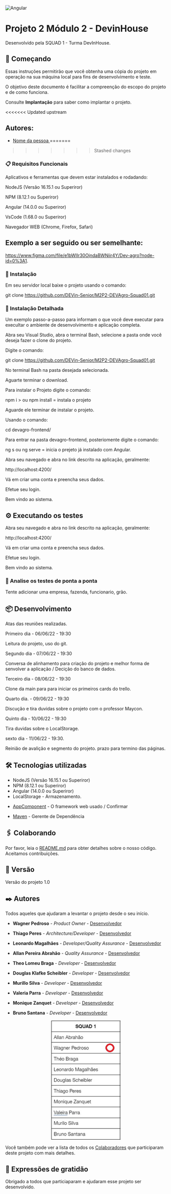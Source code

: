 ![Angular](https://img.shields.io/badge/Angular-DD0031?style=for-the-badge&logo=angular&logoColor=white)


# Projeto 2 Módulo 2 - DevinHouse

Desenvolvido pela SQUAD 1 - Turma DevInHouse.

## 🚀 Começando

Essas instruções permitirão que você obtenha uma cópia do projeto em operação na sua máquina local para fins de desenvolvimento e teste.

O objetivo deste documento é facilitar a compreenção do escopo do projeto e de como funciona.

Consulte **Implantação** para saber como implantar o projeto.


<<<<<<< Updated upstream
## Autores:
- [Nome da pessoa ](https://www.linkedin.com)
=======
>>>>>>> Stashed changes

### 📋 Requisitos Funcionais

Aplicativos e ferramentas que devem estar instalados e rodadando:

NodeJS (Versão 16.15.1 ou Superiror)

NPM (8.12.1 ou Superiror)

Angular (14.0.0 ou Superiror)

VsCode (1.68.0 ou Superiror)

Navegador WEB (Chrome, Firefox, Safari)


## Exemplo a ser seguido ou ser semelhante:

https://www.figma.com/file/e1bWIIr30OjndaBWNiir4Y/Dev-agro?node-id=0%3A1.


### 🔧 Instalação


Em seu servidor local baixe o projeto usando o comando:

git clone https://github.com/DEVin-Senior/M2P2-DEVAgro-Squad01.git


### 🔧 Instalação Detalhada

Um exemplo passo-a-passo para informam o que você deve executar para execultar o ambiente de desenvolvimento e aplicação completa.

Abra seu Visual Studio, abra o terminal Bash, selecione a pasta onde você deseja fazer o clone do projeto.

Digite o comando:

git clone https://github.com/DEVin-Senior/M2P2-DEVAgro-Squad01.git

No terminal Bash na pasta desejada selecionada.

Aguarte terminar o download. 

Para instalar o Projeto digite o comando:

npm i > ou npm install = instala o projeto

Aguarde ele terminar de instalar o projeto. 

Usando o comando: 

cd devagro-frontend/ 

Para entrar na pasta devagro-frontend, posteriomente digite o comando:

ng s ou ng serve = inicia o prejeto já instalado com Angular.

Abra seu navegado e abra no link descrito na aplicação, geralmente:

http://localhost:4200/

Vá em criar uma conta e preencha seus dados.

Efetue seu login.

Bem vindo ao sistema. 


## ⚙️ Executando os testes

Abra seu navegado e abra no link descrito na aplicação, geralmente:

http://localhost:4200/

Vá em criar uma conta e preencha seus dados.

Efetue seu login.

Bem vindo ao sistema. 


### 🔩 Analise os testes de ponta a ponta

Tente adicionar uma empresa, fazenda, funcionario, grão.


## 📦 Desenvolvimento


Atas das reuniões realizadas. 

Primeiro dia - 06/06/22 - 19:30

Leitura do projeto, uso do git.

Segundo dia - 07/06/22 - 19:30

Conversa de alinhamento para criação do projeto e melhor forma de senvolver a aplicação / Decição do banco de dados. 

Terceiro dia - 08/06/22 - 19:30

Clone da main para para iniciar os primeiros cards do trello.

Quarto dia. - 09/06/22 - 19:30

Discução e tira duvidas sobre o projeto com o professor Maycon.

Quinto dia - 10/06/22 - 19:30

Tira duvidas sobre o LocalStorage.

sexto dia - 11/06/22 - 19:30.

Reinião de avalição e segmento do projeto. prazo para termino das páginas. 


## 🛠️  Tecnologias utilizadas

- NodeJS (Versão 16.15.1 ou Superiror)
- NPM (8.12.1 ou Superiror)
- Angular (14.0.0 ou Superiror)
- LocalStorage - Armazenamento. 

* [AppComponent](https://cdn.jsdelivr.net/npm/bootstrap@5.2.0-beta1/dist/css/bootstrap.min.css) - O framework web usado / Confirmar

* [Maven](https://maven.apache.org/) - Gerente de Dependência


## 🖇️ Colaborando

Por favor, leia o [README.md](https://github.com/DEVin-Senior/M2P2-DEVAgro-Squad01/blob/main/README.md) para obter detalhes sobre o nosso código. Aceitamos contribuições. 

## 📌 Versão

Versão do projeto 1.0

## ✒️ Autores

Todos aqueles que ajudaram a levantar o projeto desde o seu início.

* **Wagner Pedroso** - *Product Owner* - [Desenvolvedor](https://github.com/wagnerpedroso)

* **Thiago Peres** - *Architecture/Developer* - [Desenvolvedor](https://github.com/wagnerpedroso)

* **Leonardo Magalhães** - *Developer/Quality Assurance* - [Desenvolvedor](https://github.com/scorplion159)

* **Allan Pereira Abrahão** - *Quality Assurance* - [Desenvolvedor](https://github.com/all-an)

* **Theo Lomeu Braga** - *Developer* - [Desenvolvedor](https://github.com/TheoLomeuBraga)

* **Douglas Klafke Scheibler** - *Developer* - [Desenvolvedor](https://github.com/DouglasKlafkeScheibler)

* **Murillo Silva** - *Developer* - [Desenvolvedor](https://github.com/Rumil0)

* **Valeria Parra** - *Developer* - [Desenvolvedor](https://github.com/ValeriaGuevara1901)

* **Monique Zanquet** - *Developer* - [Desenvolvedor](https://github.com/mzanquet)

* **Bruno Santana** - *Developer* - [Desenvolvedor]()


<p align="center"><a href="#"><img align="center" width="218" height="375"  src="squad.jpg" /></a></p>



Você também pode ver a lista de todos os [Colaboradores](https://padlet.com/franciscosantana4/733h4p7nyk1lmbpn) que participaram deste projeto com mais detalhes.



## 🎁 Expressões de gratidão

Obrigado a todos que particiaparam e ajudaram esse projeto ser desenvolvido. 



